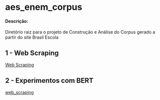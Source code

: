 # aes_enem_corpus

#### Descrição:

Diretório raiz para o projeto de Construção e Análise do Corpus gerado a partir do site Brasil Escola


## 1 - Web Scraping

[Web Scraping](web_corpus_builder/README.md)


## 2 - Experimentos com BERT

[web_scraping](web_corpus_builder/README.md)